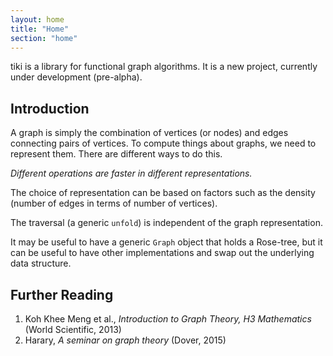 ```yaml
---
layout: home
title: "Home"
section: "home"
---
```


tiki is a library for functional graph algorithms. It is a new project, currently under development
(pre-alpha).


## Introduction

A graph is simply the combination of vertices (or nodes) and edges connecting pairs of vertices.
To compute things about graphs, we need to represent them. There are different ways to do
this. 

_Different operations are faster in different representations._ 

The choice of representation can be based on factors such as the density (number of edges 
in terms of number of vertices).

The traversal (a generic `unfold`) is independent of the graph representation.

It may be useful to have a generic `Graph` object that holds a Rose-tree, but it can be useful
to have other implementations and swap out the underlying data structure.

## Further Reading

1. Koh Khee Meng et al., _Introduction to Graph Theory, H3 Mathematics_ (World Scientific, 2013)
2. Harary, _A seminar on graph theory_ (Dover, 2015)
